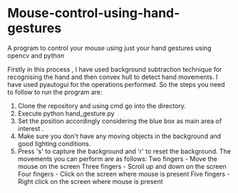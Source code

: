 # Mouse-control-using-hand-gestures
A program to control your mouse using just your hand gestures using opencv and python



Firstly in this process , I have used background subtraction technique for recognising the hand and then convex hull to detect hand movements.
I have used pyautogui for the operations performed. So the steps you need to follow to run the program are:
1. Clone the repository and using cmd go into the directory.
2. Execute python hand_gesture.py
3. Set the position accordingly considering the blue box as main area of interest .
4. Make sure you don't have any moving objects in the background and good lighting conditions.
5. Press 's' to capture the background and 'r' to reset the background.
The movements you can perform are as follows:
 Two fingers - Move the mouse on the screen
 Three fingers - Scroll up and down on the screen
 Four fingers - Click on the screen where mouse is present
 Five fingers - Right click on the screen where mouse is present
